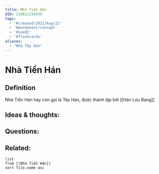 ```yaml
---
title: Nhà Tiền Hán
UID: 210822234939
tags:
  - '#created/2021/Aug/22'
  - '#permanent/concept'
  - '#seed🥜'
  - '#flashcards'
aliases: 
  - "Nhà Tây Hán"
---
```

# Nhà Tiền Hán

## Definition
Nhà Tiền Hán hay còn gọi là Tây Hán, được thành lập bởi [[Hán Lưu Bang]]

## Ideas & thoughts:


## Questions:


## Related:
```dataview
list
from [[Nhà Tiền Hán]]
sort file.name asc
```